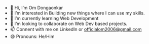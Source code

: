- 👋 Hi, I’m Om Dongaonkar
- 👀 I’m interested in Building new things where I can use my skills.
- 🌱 I’m currently learning Web Development
- 💞️ I’m looking to collaborate on Web Dev based projects.
- 📫 Connent with me on LinkedIn or officialom2006@gmail.com
- 😄 Pronouns: He/Him
  
